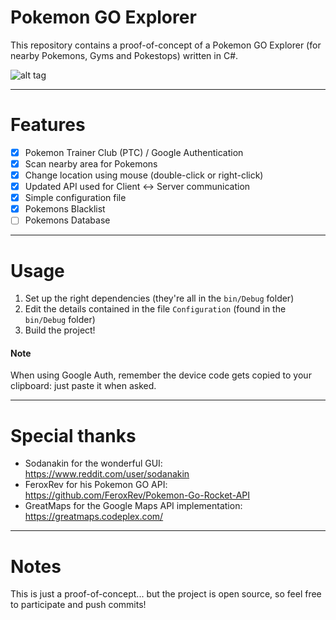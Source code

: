# Pokemon GO Explorer

This repository contains a proof-of-concept of a Pokemon GO Explorer (for nearby Pokemons, Gyms and Pokestops) written in C#.

![alt tag](http://i.imgur.com/aQjtCtA.jpg)

___

# Features

  - [x] Pokemon Trainer Club (PTC) / Google Authentication
  - [x] Scan nearby area for Pokemons
  - [x] Change location using mouse (double-click or right-click)
  - [x] Updated API used for Client <-> Server communication
  - [x] Simple configuration file
  - [x] Pokemons Blacklist
  - [ ] Pokemons Database
  
___

# Usage

  1. Set up the right dependencies (they're all in the `bin/Debug` folder)
  2. Edit the details contained in the file `Configuration` (found in the `bin/Debug` folder)
  3. Build the project!
  
#### Note

  When using Google Auth, remember the device code gets copied to your clipboard: just paste it when asked.

___

# Special thanks

  - Sodanakin for the wonderful GUI: https://www.reddit.com/user/sodanakin
  - FeroxRev for his Pokemon GO API: https://github.com/FeroxRev/Pokemon-Go-Rocket-API
  - GreatMaps for the Google Maps API implementation: https://greatmaps.codeplex.com/
  
___

# Notes

This is just a proof-of-concept... but the project is open source, so feel free to participate and push commits!
